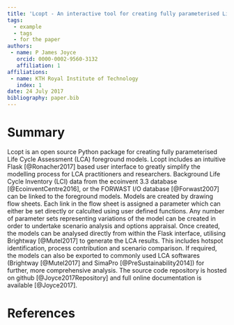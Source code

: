 ```yaml
---
title: 'Lcopt - An interactive tool for creating fully parameterised Life Cycle Assessment (LCA) foreground models'
tags:
  - example
  - tags
  - for the paper
authors:
 - name: P James Joyce
   orcid: 0000-0002-9560-3132
   affiliation: 1
affiliations:
 - name: KTH Royal Institute of Technology
   index: 1
date: 24 July 2017
bibliography: paper.bib
---
```


# Summary

Lcopt is an open source Python package for creating fully parameterised Life Cycle Assessment (LCA) foreground models. Lcopt includes an intuitive Flask [@Ronacher2017] based user interface to greatly simplify the modelling process for LCA practitioners and researchers. Background Life Cycle Inventory (LCI) data from the ecoinvent 3.3 database [@EcoinventCentre2016], or the FORWAST I/O database [@Forwast2007] can be linked to the foreground models. Models are created by drawing flow sheets. Each link in the flow sheet is assigned a parameter which can either be set directly or calculted using user defined functions. Any number of parameter sets representing variations of the model can be created in order to undertake scenario analysis and options appraisal. Once created, the models can be analysed directly from within the Flask interface, utilising Brightway [@Mutel2017] to generate the LCA results. This includes hotspot identification, process contribution and scenario comparison. If required, the models can also be exported to commonly used LCA softwares (Brightway [@Mutel2017] and SimaPro [@PreSustainability2014]) for further, more comprehensive analysis. The source code repository is hosted on github [@Joyce2017Repository] and full online documentation is available [@Joyce2017].

# References